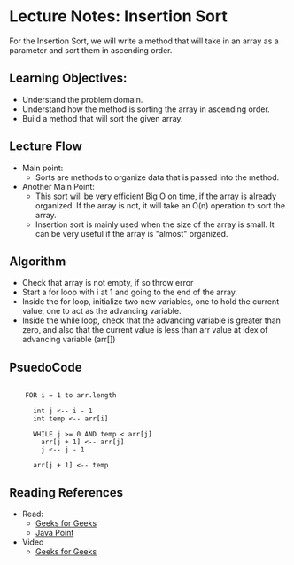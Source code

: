 # Lecture Notes: Insertion Sort

For the Insertion Sort, we will write a method that will take in an array as a parameter and sort them in ascending order.

## Learning Objectives:

- Understand the problem domain.
- Understand how the method is sorting the array in ascending order.
- Build a method that will sort the given array.

## Lecture Flow

- Main point:
  - Sorts are methods to organize data that is passed into the method. 
- Another Main Point:
  - This sort will be very efficient Big O on time, if the array is already organized. If the array is not,
   it will take an O(n) operation to sort the array. 
  - Insertion sort is mainly used when the size of the array is small. It can be very useful if the array is "almost" organized. 

## Algorithm

- Check that array is not empty, if so throw error
- Start a for loop with i at 1 and going to the end of the array.
- Inside the for loop, initialize two new variables, one to hold the current value, one to act as the advancing variable.
- Inside the while loop, check that the advancing variable is greater than zero, and also that the current value is less 
 than arr value at idex of advancing variable (arr[<advancing variable>])

## PsuedoCode

```  InsertionSort(int[] arr)
  
    FOR i = 1 to arr.length
    
      int j <-- i - 1
      int temp <-- arr[i]
      
      WHILE j >= 0 AND temp < arr[j]
        arr[j + 1] <-- arr[j]
        j <-- j - 1
        
      arr[j + 1] <-- temp
```

## Reading References

- Read:
  - [Geeks for Geeks](https://www.geeksforgeeks.org/insertion-sort/)
  - [Java Point](https://www.javatpoint.com/insertion-sort-in-java)
- Video
  - [Geeks for Geeks](https://www.youtube.com/watch?v=OGzPmgsI-pQ)